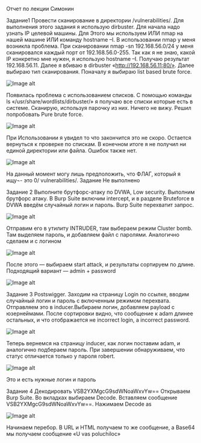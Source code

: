 Отчет по лекции Симонин 

Задание1 Провести сканирование в директории /vulnerabilities/.
Для выполнения этого задания я использую dirbuster.
Для начала надо узнать IP целевой машины. Для Этого мы используем ИЛИ nmap на нашей машине ИЛИ команду hostname –I. В использовании nmap у меня возникла проблема. При сканировании  nmap -sn 192.168.56.0/24 у меня сканировался каждый порт от 192.168.56.0-255.
Так как я не знаю, какой IP конкретно мне нужен, я использую hostname –I. Получаю результат 192.168.56.11. Далее я вбиваю в dirbuster «http://192.168.56.11:80/». Далее выбираю тип сканирования. Поначалу я выбираю list based brute force. 

![Image alt](https://github.com/r4gnet//EndedTasks/raw/photo/л1%20(4).jpg)

Появилась проблема с использованием списков. С помощью команды ls «/usr/share/wordlists/dirbuster/» я получаю все списки которые есть в системе. Сканирую, используя парочку из них. Ничего не вижу. Решил попробовать Pure brute force. 

![Image alt](https://github.com/r4gnet//EndedTasks/raw/photo/л1%20(5).jpg)

 
При Использовании я увидел то что закончится это не скоро. 
Остается вернуться к проверке по спискам.
В конечном итоге я не получил ни единой директории или файла. Ошибок также нет. 

![Image alt](https://github.com/r4gnet//EndedTasks/raw/photo/л1%20(3).jpg)

На данный момент могу лишь предположить, что ФЛАГ, который я ищу¬- это 0/ vulnerabilities/.
Задание Не выполнено

Задание 2 Выполните брутфорс-атаку по DVWA, Low security.
Выполним брутфорс атаку. В Burp Suite включим intercept, и в разделе Bruteforce в DVWA введём случайный логин и пароль. Burp Suite перехватит запрос.

![Image alt](https://github.com/r4gnet//EndedTasks/raw/photo/л11%20(1).jpg)

Отправим его в утилиту INTRUDER, там выбераем режим Cluster bomb. Там выделяем пароль, и добавляем файл с паролями. Аналогично сделаем и с логином

![Image alt](https://github.com/r4gnet//EndedTasks/raw/photo/л12.jpg)

После этого — выбираем start attack, и результаты сортируем по длине. Подходящий вариант — admin + password

![Image alt](https://github.com/r4gnet//EndedTasks/raw/photo/л13.jpg)

Задание 3 Postswigger.
Заходим на страницу Login по ссылке, вводим случайный логин и пароль с включенным режимом перехвата. Отправляем  это в inducer.Выбираем логин, добавляем payload с юзернеймами. После сортировки видно, что сообщение к adam длинее остальных, и что отображается не incorrect login, а incorrect password.

![Image alt](https://github.com/r4gnet//EndedTasks/raw/photo/л14.jpg)

Теперь вернемся на страницу inducer, как логин поставим adam, и аналогично подбераем пароль. При завершении обнаруживаем, что статус отличается только у пароля robert.

![Image alt](https://github.com/r4gnet//EndedTasks/raw/photo/л15.jpg)

Это и есть нужные логин и пароль

Задание 4 Декодировать VSB2YXMgcG9sdWNoaWxvYw==
Открываем Burp Suite. Во вкладках выбираем Decode. Вставляем сообщение VSB2YXMgcG9sdWNoaWxvYw==. Нажимаем Decode as 

![Image alt](https://github.com/r4gnet//EndedTasks/raw/photo/л1%20(2).jpg)

Начинаем перебор. В URL и HTML получаем то же сообщение, а Base64 мы получаем сообщение «U vas poluchiloc»

